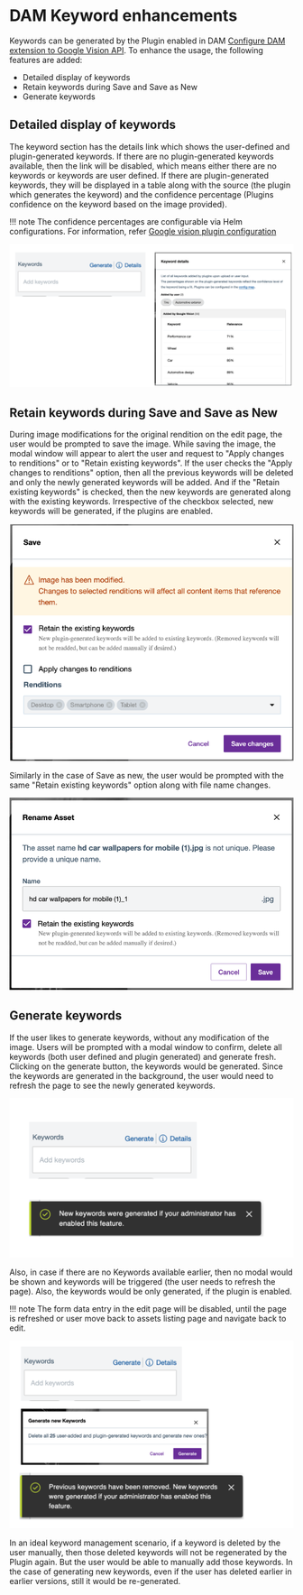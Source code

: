 # DAM Keyword enhancements

Keywords can be generated by the Plugin enabled in DAM [Configure DAM extension to Google Vision API](configure_DAM_extension_to_google_vision_API.md). To enhance the usage, the following features are added:
- Detailed display of keywords
- Retain keywords during Save and Save as New
- Generate keywords

## Detailed display of keywords

The keyword section has the details link which shows the user-defined and plugin-generated keywords. If there are no plugin-generated keywords available, then the link will be disabled, which means either there are no keywords or keywords are user defined. If there are plugin-generated keywords, they will be displayed in a table along with the source (the plugin which generates the keyword) and the confidence percentage (Plugins confidence on the keyword based on the image provided). 

!!! note
  The confidence percentages are configurable via Helm configurations. For information, refer [Google vision plugin configuration](image_tagging.md#google-vision-plugin-configuration)

![DAM Detailed keywords](../../../../images/keyword_dam_detail.png)

## Retain keywords during Save and Save as New

During image modifications for the original rendition on the edit page, the user would be prompted to save the image. While saving the image, the modal window will appear to alert the user and request to "Apply changes to renditions" or to "Retain existing keywords". If the user checks the "Apply changes to renditions" option, then all the previous keywords will be deleted and only the newly generated keywords will be added. And if the "Retain existing keywords" is checked, then the new keywords are generated along with the existing keywords. Irrespective of the checkbox selected, new keywords will be generated, if the plugins are enabled.

![DAM Save image](../../../../images/keyword_dam_save_image.png)


Similarly in the case of Save as new, the user would be prompted with the same "Retain existing keywords" option along with file name changes.

![DAM Save as new image](../../../../images/keyword_rename_asset.png)

## Generate keywords

If the user likes to generate keywords, without any modification of the image. Users will be prompted with a modal window to confirm, delete all keywords (both user defined and plugin generated) and generate fresh. Clicking on the generate button, the keywords would be generated. Since the keywords are generated in the background, the user would need to refresh the page to see the newly generated keywords.

![DAM Generate keywords](../../../../images/keyword_generate.png)

Also, in case if there are no Keywords available earlier, then no modal would be shown and keywords will be triggered (the user needs to refresh the page). Also, the keywords would be only generated, if the plugin is enabled. 

!!! note 
  The form data entry in the edit page will be disabled, until the page is refreshed or user move back to assets listing page and navigate back to edit.

![DAM Generate keywords](../../../../images/keyword_generate_new.png)

In an ideal keyword management scenario, if a keyword is deleted by the user manually, then those deleted keywords will not be regenerated by the Plugin again. But the user would be able to manually add those keywords. In the case of generating new keywords, even if the user has deleted earlier in earlier versions, still it would be re-generated.